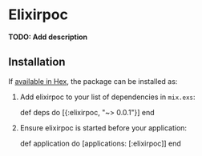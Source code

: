 # Elixirpoc

**TODO: Add description**

## Installation

If [available in Hex](https://hex.pm/docs/publish), the package can be installed as:

  1. Add elixirpoc to your list of dependencies in `mix.exs`:

        def deps do
          [{:elixirpoc, "~> 0.0.1"}]
        end

  2. Ensure elixirpoc is started before your application:

        def application do
          [applications: [:elixirpoc]]
        end


